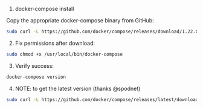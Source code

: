 1. docker-compose install

Copy the appropriate docker-compose binary from GitHub:


```sh
sudo curl -L https://github.com/docker/compose/releases/download/1.22.0/docker-compose-$(uname -s)-$(uname -m) -o /usr/local/bin/docker-compose
```

2. Fix permissions after download:
```sh
sudo chmod +x /usr/local/bin/docker-compose
```
    
3. Verify success:

```sh
docker-compose version
```
4. NOTE: to get the latest version (thanks @spodnet)

```sh
sudo curl -L https://github.com/docker/compose/releases/latest/download/docker-compose-$(uname -s)-$(uname -m) -o /usr/local/bin/docker-compose
```
